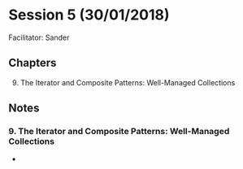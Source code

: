 # Session 5 (30/01/2018)
Facilitator: Sander

## Chapters
9. The Iterator and Composite Patterns: Well-Managed Collections

## Notes
### 9. The Iterator and Composite Patterns: Well-Managed Collections
-